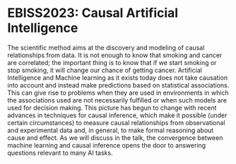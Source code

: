 # EBISS2023: Causal Artificial Intelligence

The scientific method aims at the discovery and modeling of causal relationships from data. It is not enough to know that smoking and cancer are correlated; the important thing is to know that if we start smoking or stop smoking, it will change our chance of getting cancer. Artificial Intelligence and Machine learning as it exists today does not take causation into account and instead make predictions based on statistical associations. This can give rise to problems when they are used in environments in which the associations used are not necessarily fulfilled or when such models are used for decision making. This picture has begun to change with recent advances in techniques for causal inference, which make it possible (under certain circumstances) to measure causal relationships from observational and experimental data and, in general, to make formal reasoning about cause and effect. As we will discuss in the talk, the convergence between machine learning and causal inference opens the door to answering questions relevant to many AI tasks.
